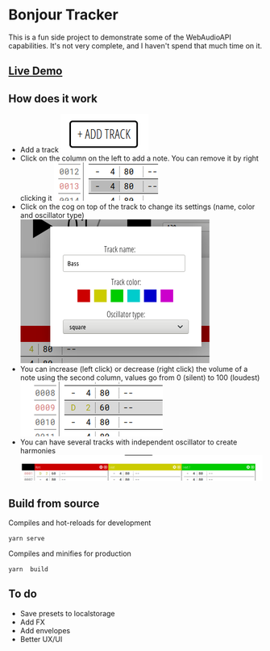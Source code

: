 # Bonjour Tracker

This is a fun side project to demonstrate some of the WebAudioAPI capabilities. It's not very complete, and I haven't spend that much time on it.

## [Live Demo](http://bonjourinternet.top/misc/bjrtracker/)

## How does it work

* Add a track ![add a track](pics/01.png)
* Click on the column on the left to add a note. You can remove it by right clicking it ![add a track](pics/02.png)
* Click on the cog on top of the track to change its settings (name, color and oscillator type) ![add a track](pics/03.png)
* You can increase (left click) or decrease (right click) the volume of a note using the second column, values go from 0 (silent) to 100 (loudest) ![add a track](pics/04.png)
* You can have several tracks with independent oscillator to create harmonies ![add a track](pics/05.png)

## Build from source

Compiles and hot-reloads for development
```
yarn serve
```

Compiles and minifies for production
```
yarn  build
```

## To do
* Save presets to localstorage
* Add FX
* Add envelopes
* Better UX/UI